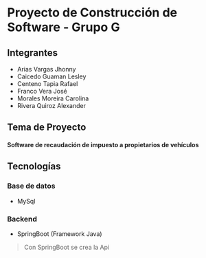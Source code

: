 # Proyecto de Construcción de Software - Grupo G

## Integrantes
- Arias Vargas Jhonny
- Caicedo Guaman Lesley
- Centeno Tapia Rafael
- Franco Vera José
- Morales Moreira Carolina
- Rivera Quiroz Alexander

## Tema de Proyecto
#### Software de recaudación de impuesto a propietarios de vehículos

## Tecnologías
### Base de datos
- MySql
### Backend
- SpringBoot (Framework Java)
> Con SpringBoot se crea la Api
